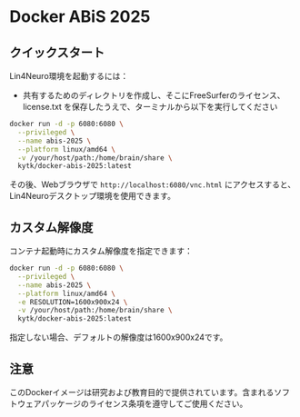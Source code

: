# Docker ABiS 2025

## クイックスタート

Lin4Neuro環境を起動するには：

- 共有するためのディレクトリを作成し、そこにFreeSurferのライセンス、license.txt を保存したうえで、ターミナルから以下を実行してください

```bash
docker run -d -p 6080:6080 \
  --privileged \
  --name abis-2025 \
  --platform linux/amd64 \
  -v /your/host/path:/home/brain/share \
  kytk/docker-abis-2025:latest
```

その後、Webブラウザで `http://localhost:6080/vnc.html` にアクセスすると、Lin4Neuroデスクトップ環境を使用できます。

## カスタム解像度

コンテナ起動時にカスタム解像度を指定できます：

```bash
docker run -d -p 6080:6080 \
  --privileged \
  --name abis-2025 \
  --platform linux/amd64 \
  -e RESOLUTION=1600x900x24 \
  -v /your/host/path:/home/brain/share \
  kytk/docker-abis-2025:latest
```

指定しない場合、デフォルトの解像度は1600x900x24です。


## 注意

このDockerイメージは研究および教育目的で提供されています。含まれるソフトウェアパッケージのライセンス条項を遵守してご使用ください。
